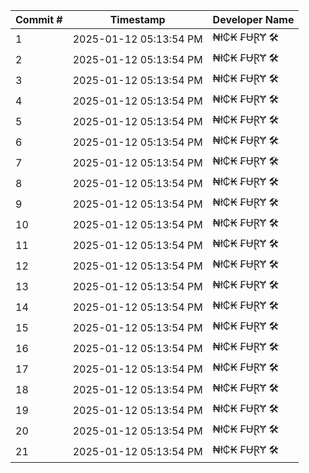 | Commit # | Timestamp           | Developer Name       |
|----------|---------------------|----------------------|
| 1        | 2025-01-12 05:13:54 PM | ₦ł₵₭ ₣ɄⱤɎ 🛠️        |
| 2        | 2025-01-12 05:13:54 PM | ₦ł₵₭ ₣ɄⱤɎ 🛠️        |
| 3        | 2025-01-12 05:13:54 PM | ₦ł₵₭ ₣ɄⱤɎ 🛠️        |
| 4        | 2025-01-12 05:13:54 PM | ₦ł₵₭ ₣ɄⱤɎ 🛠️        |
| 5        | 2025-01-12 05:13:54 PM | ₦ł₵₭ ₣ɄⱤɎ 🛠️        |
| 6        | 2025-01-12 05:13:54 PM | ₦ł₵₭ ₣ɄⱤɎ 🛠️        |
| 7        | 2025-01-12 05:13:54 PM | ₦ł₵₭ ₣ɄⱤɎ 🛠️        |
| 8        | 2025-01-12 05:13:54 PM | ₦ł₵₭ ₣ɄⱤɎ 🛠️        |
| 9        | 2025-01-12 05:13:54 PM | ₦ł₵₭ ₣ɄⱤɎ 🛠️        |
| 10       | 2025-01-12 05:13:54 PM | ₦ł₵₭ ₣ɄⱤɎ 🛠️        |
| 11       | 2025-01-12 05:13:54 PM | ₦ł₵₭ ₣ɄⱤɎ 🛠️        |
| 12       | 2025-01-12 05:13:54 PM | ₦ł₵₭ ₣ɄⱤɎ 🛠️        |
| 13       | 2025-01-12 05:13:54 PM | ₦ł₵₭ ₣ɄⱤɎ 🛠️        |
| 14       | 2025-01-12 05:13:54 PM | ₦ł₵₭ ₣ɄⱤɎ 🛠️        |
| 15       | 2025-01-12 05:13:54 PM | ₦ł₵₭ ₣ɄⱤɎ 🛠️        |
| 16       | 2025-01-12 05:13:54 PM | ₦ł₵₭ ₣ɄⱤɎ 🛠️        |
| 17       | 2025-01-12 05:13:54 PM | ₦ł₵₭ ₣ɄⱤɎ 🛠️        |
| 18       | 2025-01-12 05:13:54 PM | ₦ł₵₭ ₣ɄⱤɎ 🛠️        |
| 19       | 2025-01-12 05:13:54 PM | ₦ł₵₭ ₣ɄⱤɎ 🛠️        |
| 20       | 2025-01-12 05:13:54 PM | ₦ł₵₭ ₣ɄⱤɎ 🛠️        |
| 21       | 2025-01-12 05:13:54 PM | ₦ł₵₭ ₣ɄⱤɎ 🛠️        |
